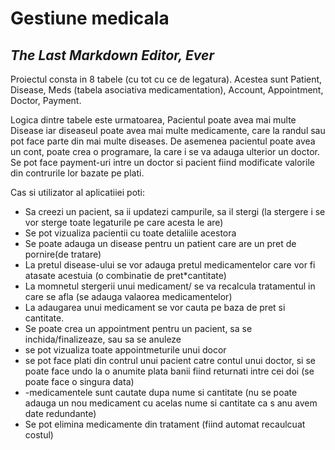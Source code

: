 # Gestiune medicala
## _The Last Markdown Editor, Ever_

Proiectul consta in 8 tabele (cu tot cu ce de legatura). Acestea sunt Patient, Disease, Meds (tabela asociativa medicamentation), Account, Appointment, Doctor, Payment.

Logica dintre tabele este urmatoarea, Pacientul poate avea mai multe Disease iar diseaseul poate avea mai multe medicamente, care la randul sau pot face parte din mai multe diseases. De asemenea pacientul poate avea un cont, poate crea o programare, la care i se va adauga ulterior un doctor.
Se pot face payment-uri intre un doctor si pacient fiind modificate valorile din contrurile lor bazate pe plati.

Cas si utilizator al aplicatiiei poti:


- Sa creezi un pacient, sa ii updatezi campurile, sa il stergi (la stergere i se vor sterge toate legaturile pe care acesta le are)
- Se pot vizualiza pacientii cu toate detaliile acestora
- Se poate adauga un disease pentru un patient care are un pret de pornire(de tratare)
- La pretul disease-ului se vor adauga pretul medicamentelor care vor fi atasate acestuia (o combinatie de pret*cantitate)
- La momnetul stergerii unui medicament/ se va recalcula tratamentul in care se afla (se adauga valaorea medicamentelor)
- La adaugarea unui medicament se vor cauta pe baza de pret si cantitate.
- Se poate crea un appointment pentru un pacient, sa se inchida/finalizeaze, sau sa se anuleze
- se pot vizualiza toate appointmeturile unui docor
- se pot face plati din contrul unui pacient catre contul unui doctor, si se poate face undo la o anumite plata banii fiind returnati intre cei doi (se poate face o singura data)
- -medicamentele sunt cautate dupa nume si cantitate (nu se poate adauga un nou medicament cu acelas nume si cantitate ca s anu avem date redundante)
- Se pot elimina medicamente din tratament (fiind automat recaulcuat costul)



